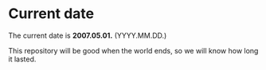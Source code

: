 # Current date

The current date is **2007.05.01.** (YYYY.MM.DD.)

This repository will be good when the world ends, so we will know how long it lasted.